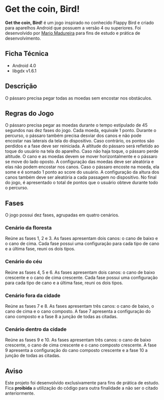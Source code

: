 # Get the coin, Bird!
<b>Get the coin, Bird!</b> é um jogo inspirado no conhecido Flappy Bird e criado para aparelhos Android que possuem a versão 4 ou superiores. 
Foi desenvolvido por <a href="https://www.mariomadureira.com.br" target="_blank">Mario Madureira</a> para fins de estudo 
e prática de desenvolvimento.

## Ficha Técnica
<ul>
<li>Android 4.0</li>
<li>libgdx v1.6.1</li>
</ul>

## Descrição

O pássaro precisa pegar todas as moedas sem encostar nos obstáculos.

## Regras do Jogo

O pássaro precisa pegar as moedas durante o tempo estipulado de 45 segundos nas dez fases do jogo. Cada moeda, equivale 1 ponto.
Durante o percurso, o pássaro também precisa desviar dos canos e não pode encostar nas laterais da tela do dispositivo. Caso contrário, os pontos são perdidos e a fase deve ser reiniciada.
A altitude do pássaro será refletido ao toque do usuário na tela do aparelho. Caso não haja toque, o pássaro perde altitude.
O cano e as moedas devem se mover horizontalmente e o pássaro se move do lado oposto.
A configuração das moedas deve ser aleatória e elas não podem encostar nos canos. Caso o pássaro encoste na moeda, ela some e é somado 1 ponto ao score do usuário.
A configuração da altura dos canos também deve ser aleatória a cada passagem no dispositivo.
No final do jogo, é apresentado o total de pontos que o usuário obteve durante todo o percurso.

## Fases

O jogo possui dez fases, agrupadas em quatro cenários.

### Cenário da floresta
Reúne as fases 1, 2 e 3. As fases apresentam dois canos: o cano de baixo e o cano de cima. Cada fase possui uma configuração para cada tipo de cano e a última fase, reuni os dois tipos.

### Cenário do céu
Reúne as fases 4, 5 e 6. As fases apresentam dois canos: o cano de baixo crescente e o cano de cima crescente. Cada fase possui uma configuração para cada tipo de cano e a última fase, reuni os dois tipos.

### Cenário fora da cidade
Reúne as fases 7 e 8. As fases apresentam três canos: o cano de baixo, o cano de cima e o cano composto. A fase 7 apresenta a configuração do cano composto e a fase 8 a junção de todas as citadas.

### Cenário dentro da cidade
Reúne as fases 9 e 10. As fases apresentam três canos: o cano de baixo crescente, o cano de cima crescente e o cano composto crescente. A fase 9 apresenta a configuração do cano composto crescente e a fase 10 a junção de todas as citadas. 

## Aviso

Este projeto foi desenvolvido exclusivamente para fins de prática de estudo.<br>
Fica <b>proibida</b> a utilização do código para outra finalidade a não ser o citado anteriormente.
